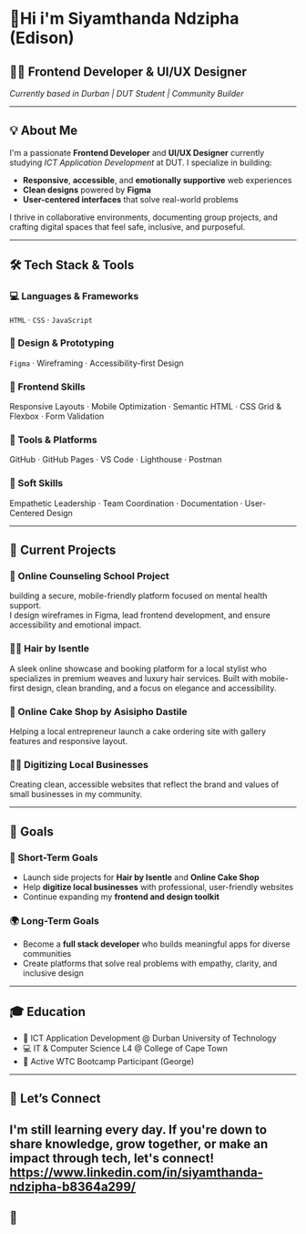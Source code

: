 # 👋Hi i'm Siyamthanda Ndzipha (Edison)

## 🧑‍💻 Frontend Developer & UI/UX Designer  
*Currently based in Durban | DUT Student | Community Builder*

---

## 💡 About Me

I'm a passionate **Frontend Developer** and **UI/UX Designer** currently studying *ICT Application Development* at DUT. I specialize in building:

- **Responsive**, **accessible**, and **emotionally supportive** web experiences  
- **Clean designs** powered by **Figma**  
- **User-centered interfaces** that solve real-world problems

I thrive in collaborative environments, documenting group projects, and crafting digital spaces that feel safe, inclusive, and purposeful.

---

## 🛠️ Tech Stack & Tools

### 💻 Languages & Frameworks
`HTML` · `CSS` · `JavaScript`

### 🎨 Design & Prototyping
`Figma` · Wireframing · Accessibility-first Design

### 🧩 Frontend Skills
Responsive Layouts · Mobile Optimization · Semantic HTML · CSS Grid & Flexbox · Form Validation

### 🧰 Tools & Platforms
GitHub · GitHub Pages · VS Code · Lighthouse · Postman

### 🧠 Soft Skills
Empathetic Leadership · Team Coordination · Documentation · User-Centered Design

---

## 🚀 Current Projects

### 🧠 Online Counseling School Project 
 building a secure, mobile-friendly platform focused on mental health support.  
I design wireframes in Figma, lead frontend development, and ensure accessibility and emotional impact.

### 💇‍♀️ Hair by Isentle  
A sleek online showcase and booking platform for a local stylist who specializes in premium weaves and luxury hair services. Built with mobile-first design, clean branding, and a focus on elegance and accessibility.

### 🎂 Online Cake Shop by Asisipho Dastile
Helping a local entrepreneur launch a cake ordering site with gallery features and responsive layout.

### 🧑‍💼 Digitizing Local Businesses  
Creating clean, accessible websites that reflect the brand and values of small businesses in my community.

---

## 🌱 Goals

### 🎯 Short-Term Goals
- Launch side projects for **Hair by Isentle** and **Online Cake Shop**  
- Help **digitize local businesses** with professional, user-friendly websites  
- Continue expanding my **frontend and design toolkit**

### 🌍 Long-Term Goals
- Become a **full stack developer** who builds meaningful apps for diverse communities  
- Create platforms that solve real problems with empathy, clarity, and inclusive design

---

## 🎓 Education

- 📘 ICT Application Development @ Durban University of Technology  
- 💻 IT & Computer Science L4 @ College of Cape Town  
- 🧠 Active WTC Bootcamp Participant (George)  
  

---

## 🤝 Let’s Connect

I'm still learning every day. If you're down to share knowledge, grow together, or make an impact through tech, let's connect! 
https://www.linkedin.com/in/siyamthanda-ndzipha-b8364a299/
---

## 🙏


